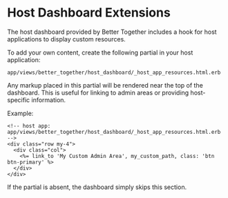 # Host Dashboard Extensions

The host dashboard provided by Better Together includes a hook for host applications to display custom resources.

To add your own content, create the following partial in your host application:

```
app/views/better_together/host_dashboard/_host_app_resources.html.erb
```

Any markup placed in this partial will be rendered near the top of the dashboard. This is useful for linking to admin areas or providing host-specific information.

Example:

```erb
<!-- host app: app/views/better_together/host_dashboard/_host_app_resources.html.erb -->
<div class="row my-4">
  <div class="col">
    <%= link_to 'My Custom Admin Area', my_custom_path, class: 'btn btn-primary' %>
  </div>
</div>
```

If the partial is absent, the dashboard simply skips this section.
